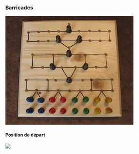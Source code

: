 ### Barricades


<img src="https://github.com/cadichris/jeu-barricades/blob/master/Barricades.png" />

#### Position de départ

<img src="https://github.com/cadichris/jeu-barricades/blob/master/Position%20de%20d%C3%A9part.png" width="500" />
